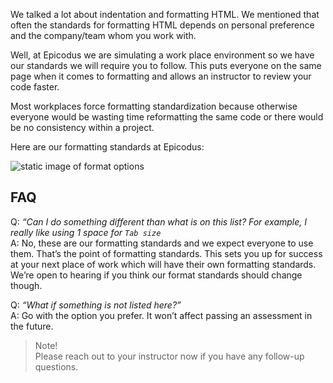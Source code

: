 We talked a lot about indentation and formatting HTML. We mentioned that often the standards for formatting HTML depends on personal preference and the company/team whom you work with.

Well, at Epicodus we are simulating a work place environment so we have our standards we will require you to follow. This puts everyone on the same page when it comes to formatting and allows an instructor to review your code faster.

Most workplaces force formatting standardization because otherwise everyone would be wasting time reformatting the same code or there would be no consistency within a project.

Here are our formatting standards at Epicodus:

![static image of format options](https://i.imgur.com/rbND8Gh.png)

## FAQ

Q: _“Can I do something different than what is on this list? For example, I really like using 1 space for `Tab size`_  
A: No, these are our formatting standards and we expect everyone to use them. That’s the point of formatting standards. This sets you up for success at your next place of work which will have their own formatting standards. We’re open to hearing if you think our format standards should change though.

Q: _“What if something is not listed here?”_  
A: Go with the option you prefer. It won’t affect passing an assessment in the future.

	
>Note!  
>Please reach out to your instructor now if you have any follow-up questions.




